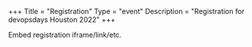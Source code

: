 +++
Title = "Registration"
Type = "event"
Description = "Registration for devopsdays Houston 2022"
+++

<div style="width:100%; text-align:left;">

Embed registration iframe/link/etc.
</div></div>
</div>
